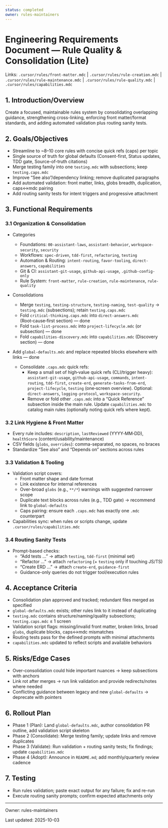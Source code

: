 ```yaml
---
status: completed
owner: rules-maintainers
---
```


# Engineering Requirements Document — Rule Quality & Consolidation (Lite)

Links: `.cursor/rules/front-matter.mdc` | `.cursor/rules/rule-creation.mdc` | `.cursor/rules/rule-maintenance.mdc` | `.cursor/rules/rule-quality.mdc` | `.cursor/rules/capabilities.mdc`

## 1. Introduction/Overview

Create a focused, maintainable rules system by consolidating overlapping guidance, strengthening cross-linking, enforcing front matter/format standards, and adding automated validation plus routing sanity tests.

## 2. Goals/Objectives

- Streamline to ~8–10 core rules with concise quick refs (caps) per topic
- Single source of truth for global defaults (Consent-first, Status updates, TDD gate, Source-of-truth citations)
- Merge testing family into one `testing.mdc` with subsections; keep `testing.caps.mdc`
- Improve “See also”/dependency linking; remove duplicated paragraphs
- Add automated validation: front matter, links, globs breadth, duplication, caps↔mdc pairing
- Add routing sanity tests for intent triggers and progressive attachment

## 3. Functional Requirements

### 3.1 Organization & Consolidation

- Categories

  - Foundations: `00-assistant-laws`, `assistant-behavior`, `workspace-security`, `security`
  - Workflows: `spec-driven`, `tdd-first`, `refactoring`, `testing`
  - Automation & Routing: `intent-routing`, `favor-tooling`, `direct-answers`, `capabilities`
  - Git & CI: `assistant-git-usage`, `github-api-usage`, `.github-config-only`
  - Rule System: `front-matter`, `rule-creation`, `rule-maintenance`, `rule-quality`

- Consolidations
  - Merge `testing`, `testing-structure`, `testing-naming`, `test-quality` → `testing.mdc` (subsections); retain `testing.caps.mdc`
  - Fold `critical-thinking.caps.mdc` into `direct-answers.mdc` (Root‑cause‑first section) — done
  - Fold `task-list-process.mdc` into `project-lifecycle.mdc` (or subsection) — done
  - Fold `capabilities-discovery.mdc` into `capabilities.mdc` (Discovery section) — done
- Add `global-defaults.mdc` and replace repeated blocks elsewhere with links — done
  - Consolidate `.caps.mdc` quick refs:
    - Keep a small set of high‑value quick refs (CLI/trigger heavy): `assistant-git-usage`, `github-api-usage`, `commands`, `intent-routing`, `tdd-first`, `create-erd`, `generate-tasks-from-erd`, `project-lifecycle`, `testing` (one‑screen overview). Optional: `direct-answers`, `logging-protocol`, `workspace-security`.
    - Remove or fold other `.caps.mdc` into a “Quick Reference” subsection inside the main rule. Update `capabilities.mdc` to catalog main rules (optionally noting quick refs where kept).

### 3.2 Link Hygiene & Front Matter

- Every rule includes: `description`, `lastReviewed` (YYYY‑MM‑DD), `healthScore` (content/usability/maintenance)
- CSV fields (`globs`, `overrides`): comma-separated, no spaces, no braces
- Standardize “See also” and “Depends on” sections across rules

### 3.3 Validation & Tooling

- Validation script covers:
  - Front matter shape and date format
  - Link existence for internal references
  - Over-broad `globs` (e.g., `**/*`) warnings with suggested narrower scope
  - Duplicate text blocks across rules (e.g., TDD gate) → recommend link to `global-defaults`
  - Caps pairing: ensure each `.caps.mdc` has exactly one `.mdc` counterpart
- Capabilities sync: when rules or scripts change, update `.cursor/rules/capabilities.mdc`

### 3.4 Routing Sanity Tests

- Prompt-based checks:
  - “Add tests …” → attach `testing`, `tdd-first` (minimal set)
  - “Refactor …” → attach `refactoring` (+ `testing` only if touching JS/TS)
  - “Create ERD …” → attach `create-erd`, `guidance-first`
  - Guidance-only queries do not trigger tool/execution rules

## 4. Acceptance Criteria

- Consolidation plan approved and tracked; redundant files merged as specified
- `global-defaults.mdc` exists; other rules link to it instead of duplicating
- `testing.mdc` contains structure/naming/quality subsections; `testing.caps.mdc` ≤ 1 screen
- Validation script flags: missing/invalid front matter, broken links, broad `globs`, duplicate blocks, caps↔mdc mismatches
- Routing tests pass for the defined prompts with minimal attachments
- `capabilities.mdc` updated to reflect scripts and available behaviors

## 5. Risks/Edge Cases

- Over-consolidation could hide important nuances → keep subsections with anchors
- Link rot after merges → run link validation and provide redirects/notes where needed
- Conflicting guidance between legacy and new `global-defaults` → deprecate with pointers

## 6. Rollout Plan

- Phase 1 (Plan): Land `global-defaults.mdc`, author consolidation PR outline, add validation script skeleton
- Phase 2 (Consolidate): Merge testing family; update links and remove duplicates
- Phase 3 (Validate): Run validation + routing sanity tests; fix findings; update `capabilities.mdc`
- Phase 4 (Adopt): Announce in `README.md`; add monthly/quarterly review cadence

## 7. Testing

- Run rules validation; paste exact output for any failure; fix and re-run
- Execute routing sanity prompts; confirm expected attachments only

---

Owner: rules-maintainers

Last updated: 2025-10-03
